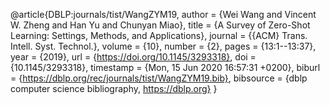 @article{DBLP:journals/tist/WangZYM19,
  author    = {Wei Wang and
               Vincent W. Zheng and
               Han Yu and
               Chunyan Miao},
  title     = {A Survey of Zero-Shot Learning: Settings, Methods, and Applications},
  journal   = {{ACM} Trans. Intell. Syst. Technol.},
  volume    = {10},
  number    = {2},
  pages     = {13:1--13:37},
  year      = {2019},
  url       = {https://doi.org/10.1145/3293318},
  doi       = {10.1145/3293318},
  timestamp = {Mon, 15 Jun 2020 16:57:31 +0200},
  biburl    = {https://dblp.org/rec/journals/tist/WangZYM19.bib},
  bibsource = {dblp computer science bibliography, https://dblp.org}
}